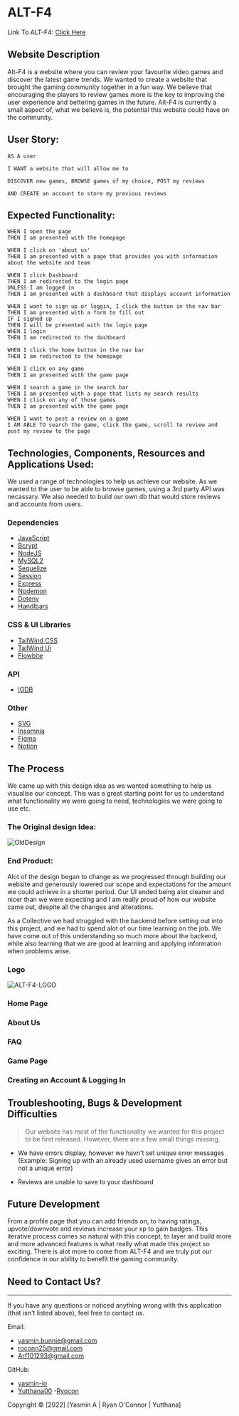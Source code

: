 # ALT-F4

Link To ALT-F4: [Click Here](#)

## Website Description

Alt-F4 is a website where you can review your favourite video games and discover the latest game trends. We wanted to create a website that brought the gaming community together in a fun way. We believe that encouraging the players to review games more is the key to improving the user experience and bettering games in the future. Alt-F4 is currently a small aspect of, what we believe is, the potential this website could have on the community.

## User Story:

```
AS A user

I WANT a website that will allow me to

DISCOVER new games, BROWSE games of my choice, POST my reviews

AND CREATE an account to store my previous reviews

```

## Expected Functionality:

```
WHEN I open the page
THEN I am presented with the homepage

WHEN I click on 'about us'
THEN I am presented with a page that provides you with information about the website and team

WHEN I click Dashboard
THEN I am redirected to the login page
UNLESS I am logged in
THEN I am presented with a dashboard that displays account information

WHEN I want to sign up or loggin, I click the button in the nav bar
THEN I am presented with a form to fill out
IF I signed up
THEN I will be presented with the login page
WHEN I login
THEN I am redirected to the dashboard

WHEN I click the home button in the nav bar
THEN I am redirected to the homepage

WHEN I click on any game
THEN I am presented with the game page

WHEN I search a game in the search bar
THEN I am presented with a page that lists my search results
WHEN I click on any of those games
THEN I am presented with the game page

WHEN I want to post a review on a game
I AM ABLE TO search the game, click the game, scroll to review and post my review to the page

```

## Technologies, Components, Resources and Applications Used:

We used a range of technologies to help us achieve our website. As we wanted to the user to be able to browse games, using a 3rd party API was necassary. We also needed to build our own db that would store reviews and accounts from users.

### Dependencies

- [JavaScript](https://www.google.com/search?q=javascript&oq=javascript&aqs=chrome..69i57j35i39l2j0i67l2j69i61j69i60j69i61.1485j0j7&sourceid=chrome&ie=UTF-8)
- [Bcrypt](https://www.npmjs.com/package/bcrypt)
- [NodeJS](https://nodejs.org/en/)
- [MySQL2](https://www.npmjs.com/package/mysql)
- [Sequelize](https://www.npmjs.com/package/sequelize)
- [Session](https://www.npmjs.com/package/express-session)
- [Express](https://www.npmjs.com/package/express)
- [Nodemon](https://www.npmjs.com/package/nodemon)
- [Dotenv](https://www.npmjs.com/package/dotenv)
- [Handlbars](https://handlebarsjs.com/)

### CSS & UI Libraries

- [TailWind CSS](https://tailwindcss.com/)
- [TailWind Ui](https://tailwindui.com/)
- [Flowbite](https://flowbite.com/)

### API

- [IGDB](https://www.igdb.com/)

### Other

- [SVG](https://developer.mozilla.org/en-US/docs/Web/SVG)
- [Insomnia](https://insomnia.rest/)
- [Figma](https://www.figma.com/)
- [Notion](https://www.notion.so/)

## The Process

We came up with this design idea as we wanted something to help us visualise our concept. This was a great starting point for us to understand what functionality we were going to need, technologies we were going to use etc.

### The Original design Idea:

![OldDesign](here)

### End Product:

Alot of the design began to change as we progressed through building our website and generously lowered our scope and expectations for the amount we could achieve in a shorter period. Our UI ended being alot cleaner and nicer than we were expecting and I am really proud of how our website came out, despite all the changes and alterations.

As a Collective we had struggled with the backend before setting out into this project, and we had to spend alot of our time learning on the job. We have come out of this understanding so much more about the backend, while also learning that we are good at learning and applying information when problems arise.

### Logo

![ALT-F4-LOGO]()

### Home Page

### About Us

### FAQ

### Game Page

### Creating an Account & Logging In

## Troubleshooting, Bugs & Development Difficulties

> Our website has most of the functionality we wanted for this project to be first released. However, there are a few small things missing.

- We have errors display, however we havn't set unique error messages (Example: Signing up with an already used username gives an error but not a unique error)

- Reviews are unable to save to your dashboard

## Future Development

From a profile page that you can add friends on, to having ratings, upvote/downvote and reviews increase your xp to gain badges. This iterative process comes so natural with this concept, to layer and build more and more advanced features is what really what made this project so exciting. There is alot more to come from ALT-F4 and we truly put our confidence in our ability to benefit the gaming community.

## Need to Contact Us?

---

If you have any questions or noticed anything wrong with this application (that isn't listed above), feel free to contact us.

Email:

- yasmin.bunnie@gmail.com
- roconn25@gmail.com
- Arf101293@gmail.com

GitHub:

- [yasmin-io](https://github.com/yasmin-io)
- [Yutthana00](https://github.com/Yutthana00) -[Ryocon](https://github.com/Ryocon)

Copyright © [2022] [Yasmin A | Ryan O'Connor | Yutthana]
